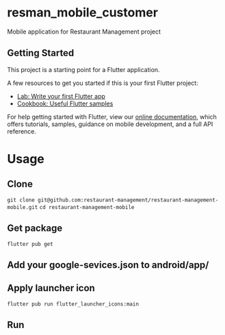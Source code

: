 # resman_mobile_customer

Mobile application for Restaurant Management project

## Getting Started

This project is a starting point for a Flutter application.

A few resources to get you started if this is your first Flutter project:

- [Lab: Write your first Flutter app](https://flutter.dev/docs/get-started/codelab)
- [Cookbook: Useful Flutter samples](https://flutter.dev/docs/cookbook)

For help getting started with Flutter, view our 
[online documentation](https://flutter.dev/docs), which offers tutorials, 
samples, guidance on mobile development, and a full API reference.

# Usage

## Clone

`git clone git@github.com:restaurant-management/restaurant-management-mobile.git`
`cd restaurant-management-mobile`

## Get package

`flutter pub get`

## Add your google-sevices.json to android/app/

## Apply launcher icon

`flutter pub run flutter_launcher_icons:main`

## Run
